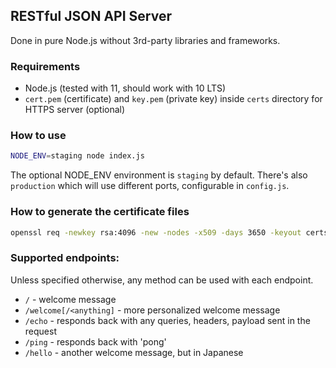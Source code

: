 ## RESTful JSON API Server

Done in pure Node.js without 3rd-party libraries and frameworks.

### Requirements
- Node.js (tested with 11, should work with 10 LTS)
- `cert.pem` (certificate) and `key.pem` (private key) inside `certs` directory for HTTPS server (optional)

### How to use
```bash
NODE_ENV=staging node index.js
```

The optional NODE_ENV environment is `staging` by default. There's also `production` which will use different ports, configurable in `config.js`.

### How to generate the certificate files
```bash
openssl req -newkey rsa:4096 -new -nodes -x509 -days 3650 -keyout certs/key.pem -out certs/cert.pem -subj "/CN=localhost"
```

### Supported endpoints:
Unless specified otherwise, any method can be used with each endpoint.

- `/` - welcome message
- `/welcome[/<anything]` - more personalized welcome message
- `/echo` - responds back with any queries, headers, payload sent in the request
- `/ping` - responds back with 'pong'
- `/hello` - another welcome message, but in Japanese
